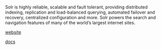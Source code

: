 Solr is highly reliable, scalable and fault tolerant, providing distributed indexing, replication and load-balanced querying, automated failover and recovery, centralized configuration and more. Solr powers the search and navigation features of many of the world’s largest internet sites.

[website](https://solr.apache.org/)

[docs](https://solr.apache.org/resources.html#documentation)

